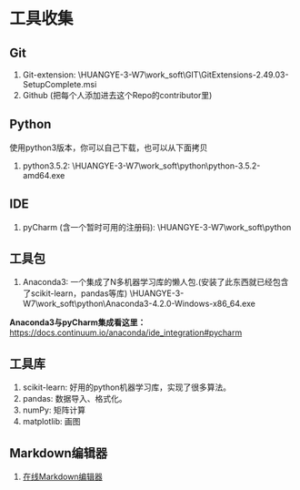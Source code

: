 # 工具收集

## Git
1. Git-extension: \\HUANGYE-3-W7\work_soft\GIT\GitExtensions-2.49.03-SetupComplete.msi
2. Github (把每个人添加进去这个Repo的contributor里)

## Python
使用python3版本，你可以自己下载，也可以从下面拷贝
1. python3.5.2: \\HUANGYE-3-W7\work_soft\python\python-3.5.2-amd64.exe

## IDE
1. pyCharm (含一个暂时可用的注册码):  \\HUANGYE-3-W7\work_soft\python

## 工具包
1. Anaconda3: 一个集成了N多机器学习库的懒人包.(安装了此东西就已经包含了scikit-learn，pandas等库)  \\HUANGYE-3-W7\work_soft\python\Anaconda3-4.2.0-Windows-x86_64.exe

**Anaconda3与pyCharm集成看这里：**
https://docs.continuum.io/anaconda/ide_integration#pycharm

## 工具库
1. scikit-learn: 好用的python机器学习库，实现了很多算法。
2. pandas: 数据导入、格式化。
3. numPy: 矩阵计算
4. matplotlib: 画图

## Markdown编辑器
1. [在线Markdown编辑器](https://pandao.github.io/editor.md/ "在线Markdown编辑器")